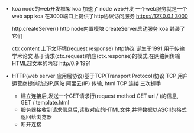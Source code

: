 - koa node的web开发框架
    koa 加速了 node web开发
    一个web服务就是一个web app
    koa 在3000端口上提供了http协议访问服务
    https://127.0.0.1:3000

    http.createServer()
    http node内置模块 createServer启动服务
    koa 封装了它们

    ctx content 上下文环境(request response)
    http协议 诞生于1991,用于传输学术论文
    基于请求(ctx.request)响应(ctx.response)的模式,在网络间传输HTML超文本的内容
    http/0.9 1991
- HTTP(web server 应用层协议)基于TCP(Transport Protocol)协议
    TCP 用户 运营商提供动态IP,网站 阿里云(IP) 传输, html
    TCP 连接 三次握手
    - 建立连接后,发送一个GET请求行(request method GET url / )的信息,
        GET / template.html
    - 服务器接收到请求信息后,读取对应的HTML文件,并将数据以ASCII的格式返回给浏览器
    - 断开连接